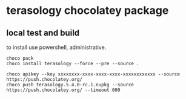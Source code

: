 # terasology chocolatey package

## local test and build

to install use powershell, administrative.

```
choco pack
choco install terasology --force --pre --source .

choco apikey --key xxxxxxxx-xxxx-xxxx-xxxx-xxxxxxxxxxxx --source https://push.chocolatey.org/
choco push terasology.5.4.0-rc.1.nupkg --source https://push.chocolatey.org/ --timeout 600
```

